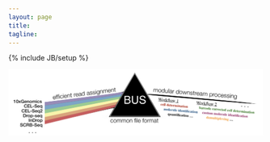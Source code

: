 ```yaml
---
layout: page
title: 
tagline: 
---
```

{% include JB/setup %}


[<img src = "BUSprism.png">](about.html)
